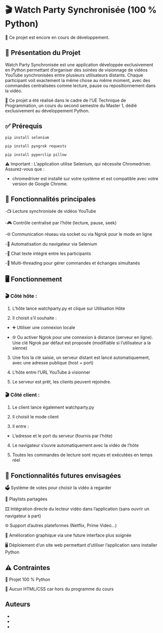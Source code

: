 # 🎬 Watch Party Synchronisée (100 % Python)

🔧 Ce projet est encore en cours de développement.

## 📌 Présentation du Projet

Watch Party Synchronisée est une application développée exclusivement en Python permettant d’organiser des soirées de visionnage de vidéos YouTube synchronisées entre plusieurs utilisateurs distants. Chaque participant voit exactement la même chose au même moment, avec des commandes centralisées comme lecture, pause ou repositionnement dans la vidéo.

🧪 Ce projet a été réalisé dans le cadre de l’UE Technique de Programmation, un cours du second semestre du Master 1, dédié exclusivement au développement Python.

## ✅ Prérequis

```
pip install selenium
```
```
pip install pyngrok requests
```
```
pip install pyperclip pillow
```

⚠️ Important : L’application utilise Selenium, qui nécessite Chromedriver. Assurez-vous que :
- chromedriver est installé sur votre système et est compatible avec votre version de Google Chrome.

## 🚀 Fonctionnalités principales

-📺 Lecture synchronisée de vidéos YouTube

-🎮 Contrôle centralisé par l’hôte (lecture, pause, seek)

-🌐 Communication réseau via socket ou via Ngrok pour le mode en ligne

-🤖 Automatisation du navigateur via Selenium

-💬 Chat texte intégré entre les participants

-🧵 Multi-threading pour gérer commandes et échanges simultanés

## 🖥️ Fonctionnement
### 🎬 Côté hôte : 

1) L’hôte lance watchparty.py et clique sur Utilisation Hôte

2) Il choisit s’il souhaite :
   
- ➕ Utiliser une connexion locale

- 🌐 Ou activer Ngrok pour une connexion à distance (serveur en ligne). Une clé Ngrok par défaut est proposée (modifiable si l’utilisateur a la sienne)

3) Une fois la clé saisie, un serveur distant est lancé automatiquement, avec une adresse publique (host + port)

4) L’hôte entre l’URL YouTube à visionner

5) Le serveur est prêt, les clients peuvent rejoindre.

### 🎬 Côté client : 

1) Le client lance également watchparty.py

2) Il choisit le mode client

3) Il entre :
- L’adresse et le port du serveur (fournis par l’hôte)

4) Le navigateur s’ouvre automatiquement avec la vidéo de l’hôte

5) Toutes les commandes de lecture sont reçues et exécutées en temps réel

## 🧩 Fonctionnalités futures envisagées

🗳️ Système de votes pour choisir la vidéo à regarder

📃 Playlists partagées

🎞️ Intégration directe du lecteur vidéo dans l’application (sans ouvrir un navigateur à part)

🌐 Support d’autres plateformes (Netflix, Prime Video…)

🎨 Amélioration graphique via une future interface plus soignée 

🖥️ Déploiement d’un site web permettant d’utiliser l’application sans installer Python

## ⚠️ Contraintes

🔹 Projet 100 % Python

🔹 Aucun HTML/CSS car hors du programme du cours

## Auteurs

- 
- 
- 

